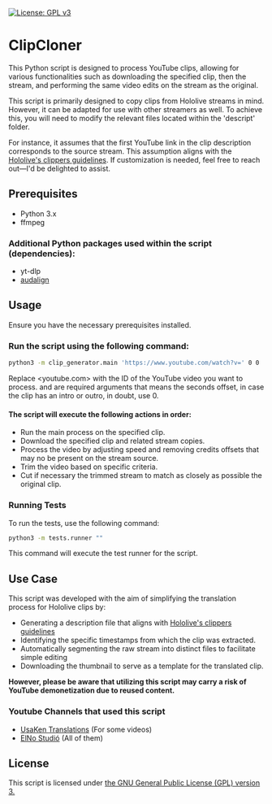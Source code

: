 [![License: GPL v3](https://img.shields.io/badge/License-GPLv3-blue.svg)](https://www.gnu.org/licenses/gpl-3.0)
# ClipCloner
This Python script is designed to process YouTube clips, allowing for various functionalities such as downloading the specified clip, then the stream, and performing the same video edits on the stream as the original.

This script is primarily designed to copy clips from Hololive streams in mind. However, it can be adapted for use with other streamers as well. To achieve this, you will need to modify the relevant files located within the 'descript' folder.

For instance, it assumes that the first YouTube link in the clip description corresponds to the source stream. This assumption aligns with the [Hololive's clippers guidelines](https://hololivepro.com/en/terms/). If customization is needed, feel free to reach out—I'd be delighted to assist.

## Prerequisites
* Python 3.x
* ffmpeg
### Additional Python packages used within the script (dependencies):
* yt-dlp
* [audalign](https://github.com/benfmiller/audalign)

## Usage
Ensure you have the necessary prerequisites installed.

### Run the script using the following command:

```bash
python3 -m clip_generator.main 'https://www.youtube.com/watch?v=' 0 0
```

Replace <youtube.com> with the ID of the YouTube video you want to process.
<arg2> and <arg3> are required arguments that means the seconds offset, in case the clip has an intro or outro, in doubt, use 0.
#### The script will execute the following actions in order:

* Run the main process on the specified clip.
* Download the specified clip and related stream copies.
* Process the video by adjusting speed and removing credits offsets that may no be present on the stream source.
* Trim the video based on specific criteria.
* Cut if necessary the trimmed stream to match as closely as possible the original clip.

### Running Tests
To run the tests, use the following command:
```bash
python3 -m tests.runner ""
```

This command will execute the test runner for the script.

## Use Case
This script was developed with the aim of simplifying the translation process for Hololive clips by:

* Generating a description file that aligns with [Hololive's clippers guidelines](https://hololivepro.com/en/terms/)
* Identifying the specific timestamps from which the clip was extracted.
* Automatically segmenting the raw stream into distinct files to facilitate simple editing
* Downloading the thumbnail to serve as a template for the translated clip.

**However, please be aware that utilizing this script may carry a risk of YouTube demonetization due to reused content.**

### Youtube Channels that used this script
* [UsaKen Translations](https://www.youtube.com/@UsaKenTranslations) (For some videos)
* [ElNo Studió](https://www.youtube.com/@elnostudio8994) (All of them)

## License
This script is licensed under [the GNU General Public License (GPL) version 3.](https://www.gnu.org/licenses/gpl-3.0.html)
